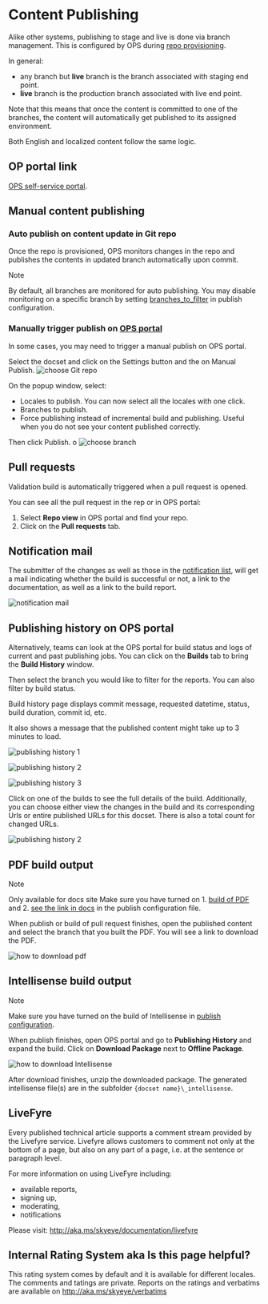 # Content Publishing

Alike other systems, publishing to stage and live is done via branch management. This is configured by OPS during [repo provisioning](../OPSPortal.md). 

In general:

- any branch but **live** branch is the branch associated with staging end point.
- **live** branch is the production branch associated with live end point.

Note that this means that once the content is committed to one of the branches, the content will automatically get published to its assigned environment. 

Both English and localized content follow the same logic.

## OP portal link
[OPS self-service portal](https://OPS).

## <a name="ManualPublish"> </a>Manual content publishing

### Auto publish on content update in Git repo

Once the repo is provisioned, OPS monitors changes in the repo and publishes the contents in updated branch automatically upon commit.

> [!NOTE]
> By default, all branches are monitored for auto publishing.
> You may disable monitoring on a specific branch by setting [branches_to_filter](publish-configuration.md#publish-config-docsets_to_publish.branches_to_filter) in publish configuration.

### Manually trigger publish on [OPS portal](https://OPS)

In some cases, you may need to trigger a manual publish on OPS portal.

Select the docset and click on the Settings button and the on Manual Publish.
![choose Git repo](../images/portal_trigger_publish_choose_repo.png)

On the popup window, select:

* Locales to publish. You can now select all the locales with one click.
* Branches to publish.
* Force publishing instead of incremental build and publishing. Useful when you do not see your content published correctly.
    
Then click Publish.
o
![choose branch](../images/portal_trigger_publish_choose_branch.png)

## <a name="PullRquest"> Pull requests

Validation build is automatically triggered when a pull request is opened.

You can see all the pull request in the rep or in OPS portal:
1. Select **Repo view** in OPS portal and find your repo.
2. Click on the **Pull requests** tab. 
## Notification mail

The submitter of the changes as well as those in the [notification list](publish-configuration.md#publish-config-notification_subscribers), will get a mail indicating whether the build is successful or not, a link to the documentation, as well as a link to the build report.

![notification mail](../images/notification_mail.png)

## <a name="PubHistory"> </a>Publishing history on OPS portal

Alternatively, teams can look at the OPS portal for build status and logs of current and past publishing jobs. You can click on the **Builds** tab to bring the **Build History** window.

Then select the branch you would like to filter for the reports. You can also filter by build status.

Build history page  displays commit message, requested datetime, status, build duration, commit id, etc.

It also shows a message that the published content might take up to 3 minutes to load.

![publishing history 1](../images/portal_publish_history_1.png)

![publishing history 2](../images/portal_publish_history_2.png)

![publishing history 3](../images/portal_publish_history_3.png)

Click on one of the builds to see the full details of the build. Additionally, you can choose either view the changes in the build and its corresponding Urls or entire published URLs for this docset. There is also a total count for changed URLs.

![publishing history 2](../images/portal_publish_history_2.png)

## <a name="service-built-pdf"></a>PDF build output

> [!NOTE]
> Only available for docs site
> Make sure you have turned on 1. [build of PDF](publish-configuration.md#branch-target-mapping) and 2. [see the link in docs](publish-configuration.md#need-generate-pdf-url-template) in the publish configuration file.

When publish or build of pull request finishes, open the published content and select the branch that you built the PDF. You will see a link to download the PDF.

![how to download pdf](../images/download-pdf.png)

## <a name="service-built-intellisense"></a>Intellisense build output
> [!NOTE]
> Make sure you have turned on the build of Intellisense in [publish configuration](publish-configuration.md#publish-config-need_generate_intellisense).

When publish finishes, open OPS portal and go to **Publishing History** and expand the build. Click on **Download Package** next to **Offline Package**.

![how to download Intellisense](../images/download-package.png)

After download finishes, unzip the downloaded package. The generated intellisense file(s) are in the subfolder `{docset name}\_intellisense`. 

## LiveFyre 
Every published technical article supports a comment stream provided by the Livefyre service. Livefyre allows customers to comment not only at the bottom of a page, but also on any part of a page, i.e. at the sentence or paragraph level. 

For more information on using LiveFyre including: 
* available reports, 
* signing up, 
* moderating, 
* notifications 

Please visit: http://aka.ms/skyeye/documentation/livefyre

## Internal Rating System aka Is this page helpful?
This rating system comes by default and it is available for different locales. The comments and tatings are private.
Reports on the ratings and verbatims are available on http://aka.ms/skyeye/verbatims

